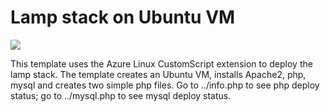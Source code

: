 # Lamp stack on Ubuntu VM

<a href="https://portal.azure.com/#create/Microsoft.Template/uri/https%3A%2F%2Fraw.githubusercontent.com%2FAzure%2Fazure-quickstart-templates%2Fmaster%2Fapache2-on-ubuntu-vm%2Fazuredeploy.json" target="_blank"><img src="http://azuredeploy.net/deploybutton.png"/></a>

This template uses the Azure Linux CustomScript extension to deploy the lamp stack. The template creates an Ubuntu VM, installs Apache2, php, mysql and creates two simple php files. Go to ../info.php to see php deploy status; go to ../mysql.php to see mysql deploy status.

